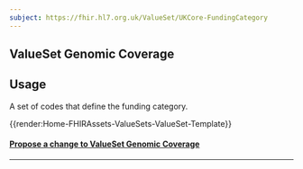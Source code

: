 ```yaml
---
subject: https://fhir.hl7.org.uk/ValueSet/UKCore-FundingCategory
---
```



## ValueSet Genomic Coverage

<h2 id='non-fql-header'>Usage</h2>

<p>A set of codes that define the funding category.</p>


{{render:Home-FHIRAssets-ValueSets-ValueSet-Template}}


<div id="Feedback" class="tabcontent">
<h4><a href='https://simplifier.net/HL7FHIRUKCoreR4/ValueSet-UKCore-FundingCategory/~issues?level=File' target="_blank">Propose a change to ValueSet Genomic Coverage</a></h4>
</div>

---
